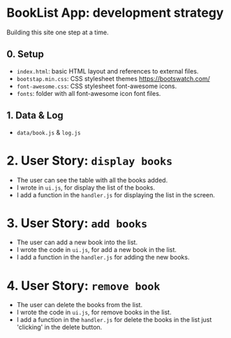 # BookList App: development strategy

Building this site one step at a time.

## 0. Setup

* `index.html`: basic HTML layout and references to external files.
* `bootstap.min.css`: CSS stylesheet themes https://bootswatch.com/
* `font-awesome.css`: CSS stylesheet font-awesome icons.
* `fonts`: folder with all font-awesome icon font files.

## 1. Data & Log

* `data/book.js` & `log.js`

# 2. User Story: `display books` 

* The user can see the table with all the books added.
* I wrote in `ui.js`, for display the list of the books.
* I add a function in the `handler.js` for displaying the list in the screen. 

# 3. User Story: `add books` 
* The user can add a new book into the list. 
* I wrote the code in `ui.js`, for add a new book in the list.
* I add a function in the `handler.js` for adding the new books.

# 4. User Story: `remove book` 
* The user can delete the books from the list. 
* I wrote the code in `ui.js`, for remove books in the list.
* I add a function in the `handler.js` for delete the  books in the list just 'clicking' in the delete button.